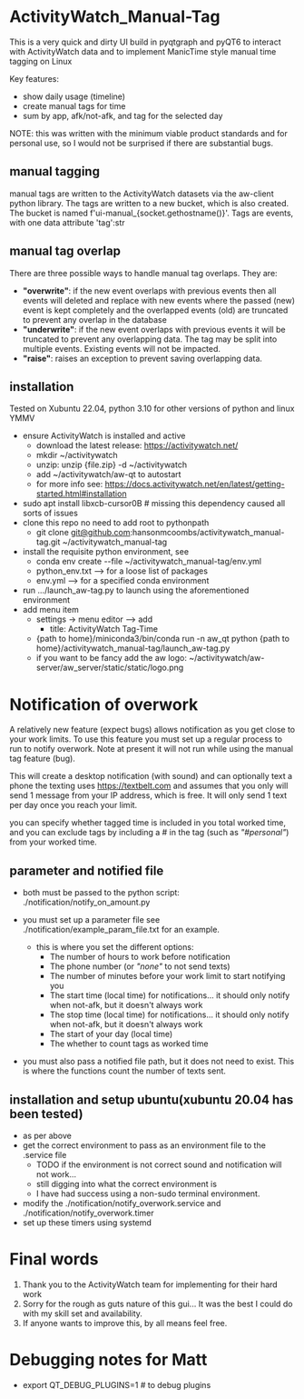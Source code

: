 # ActivityWatch_Manual-Tag

This is a very quick and dirty UI build in pyqtgraph and pyQT6 to interact with ActivityWatch data and to implement
ManicTime style manual time tagging on Linux

Key features:

* show daily usage (timeline)
* create manual tags for time
* sum by app, afk/not-afk, and tag for the selected day

NOTE: this was written with the minimum viable product standards and for personal use, so I would not be surprised if
there are substantial bugs.

## manual tagging

manual tags are written to the ActivityWatch datasets via the aw-client python library. The tags are written to a new
bucket, which is also created. The bucket is named f'ui-manual_{socket.gethostname()}'. Tags are events, with one data
attribute 'tag':str

## manual tag overlap

There are three possible ways to handle manual tag overlaps. They are:

* **"overwrite"**: if the new event overlaps with previous events then all events will deleted and replace with new
  events where the passed (new) event is kept completely and the overlapped events (old) are truncated to prevent any
  overlap in the database
* **"underwrite"**: if the new event overlaps with previous events it will be truncated to prevent any overlapping data.
  The tag may be split into multiple events. Existing events will not be impacted.
* **"raise"**: raises an exception to prevent saving overlapping data.

## installation

Tested on Xubuntu 22.04, python 3.10 for other versions of python and linux YMMV

* ensure ActivityWatch is installed and active
    * download the latest release: https://activitywatch.net/
    * mkdir ~/activitywatch
    * unzip: unzip {file.zip} -d ~/activitywatch
    * add ~/activitywatch/aw-qt to autostart
    * for more info see: https://docs.activitywatch.net/en/latest/getting-started.html#installation
* sudo apt install libxcb-cursor0B # missing this dependency caused all sorts of issues
* clone this repo no need to add root to pythonpath
  * git clone git@github.com:hansonmcoombs/activitywatch_manual-tag.git ~/activitywatch_manual-tag
* install the requisite python environment, see
  * conda env create --file ~/activitywatch_manual-tag/env.yml
  * python_env.txt --> for a loose list of packages
  * env.yml --> for a specified conda environment
* run .../launch_aw-tag.py to launch using the aforementioned environment
* add menu item
  * settings -> menu editor --> add
    * title: ActivityWatch Tag-Time
  * {path to home}/miniconda3/bin/conda run -n aw_qt python {path to home}/activitywatch_manual-tag/launch_aw-tag.py
  * if you want to be fancy add the aw logo: ~/activitywatch/aw-server/aw_server/static/static/logo.png


# Notification of overwork
A relatively new feature (expect bugs) allows notification as you get close to your work
limits. To use this feature you must set up a regular process to run to notify overwork.
Note at present it will not run while using the manual tag feature (bug).

This will create a desktop notification (with sound) and can optionally text a phone
the texting uses https://textbelt.com and assumes that you only will send 1 message
from your IP address, which is free.  It will only send 1 text per day once you reach your limit.

you can specify whether tagged time is included in you total worked time, and you can 
exclude tags by including a # in the tag (such as *"#personal"*) from your worked time.


## parameter and notified file
* both must be passed to the python script: ./notification/notify_on_amount.py

* you must set up a parameter file see ./notification/example_param_file.txt for an example.
  * this is where you set the different options:
    * The number of hours to work before notification
    * The phone number (or *"none"* to not send texts)
    * The number of minutes before your work limit to start notifying you
    * The start time (local time) for notifications... it should only notify when not-afk, but it doesn't always work
    * The stop time (local time) for notifications... it should only notify when not-afk, but it doesn't always work
    * The start of your day (local time)
    * The whether to count tags as worked time
* you must also pass a notified file path, but it does not need to exist.  This is where
the functions count the number of texts sent.

## installation and setup ubuntu(xubuntu 20.04 has been tested)

* as per above
* get the correct environment to pass as an environment file to the .service file
  * TODO if the environment is not correct sound and notification will not work...
  * still digging into what the correct environment is
  * I have had success using a non-sudo terminal environment.
* modify the ./notification/notify_overwork.service and ./notification/notify_overwork.timer
* set up these timers using systemd

# Final words
1. Thank you to the ActivityWatch team for implementing for their hard work
2. Sorry for the rough as guts nature of this gui... It was the best I could do with my skill set and availability.
3. If anyone wants to improve this, by all means feel free.

# Debugging notes for Matt
* export QT_DEBUG_PLUGINS=1 # to debug plugins 